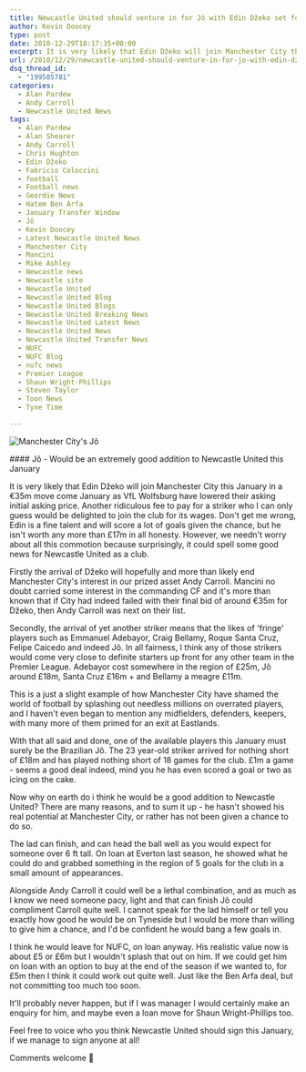 ```yaml
---
title: Newcastle United should venture in for Jô with Edin Džeko set for January move
author: Kevin Doocey
type: post
date: 2010-12-29T18:17:35+00:00
excerpt: It is very likely that Edin Džeko will join Manchester City this January in a €35m move come January as VfL Wolfsburg have lowered..
url: /2010/12/29/newcastle-united-should-venture-in-for-jo-with-edin-dzeko-set-for-january-move/
dsq_thread_id:
  - "199585781"
categories:
  - Alan Pardew
  - Andy Carroll
  - Newcastle United News
tags:
  - Alan Pardew
  - Alan Shearer
  - Andy Carroll
  - Chris Hughton
  - Edin Džeko
  - Fabricio Coloccini
  - football
  - Football news
  - Geordie News
  - Hatem Ben Arfa
  - January Transfer Window
  - Jô
  - Kevin Doocey
  - Latest Newcastle United News
  - Manchester City
  - Mancini
  - Mike Ashley
  - Newcastle news
  - Newcastle site
  - Newcastle United
  - Newcastle United Blog
  - Newcastle United Blogs
  - Newcastle United Breaking News
  - Newcastle United Latest News
  - Newcastle United News
  - Newcastle United Transfer News
  - NUFC
  - NUFC Blog
  - nufc news
  - Premier League
  - Shaun Wright-Phillips
  - Steven Taylor
  - Toon News
  - Tyne Time

---
```

![Manchester City's Jô](https://www.tynetime.com/wp-content/uploads/2010/12/Jo-003.jpg "Jo_Man_City")

#### Jô - Would be an extremely good addition to Newcastle United this January

It is very likely that Edin Džeko will join Manchester City this January in a €35m move come January as VfL Wolfsburg have lowered their asking initial asking price. Another ridiculous fee to pay for a striker who I can only guess would be delighted to join the club for its wages. Don't get me wrong, Edin is a fine talent and will score a lot of goals given the chance, but he isn't worth any  more than £17m in all honesty. However, we needn't worry about all this commotion because surprisingly, it could spell some good news for Newcastle United as a club.

Firstly the arrival of Džeko will hopefully and more than likely end Manchester City's interest in our prized asset Andy Carroll. Mancini no doubt carried some interest in the commanding CF and it's more than known that if City had indeed failed with their final bid of around €35m for Džeko, then Andy Carroll was next on their list.

Secondly, the arrival of yet another striker means that the likes of 'fringe' players such as Emmanuel Adebayor, Craig Bellamy, Roque Santa Cruz, Felipe Caicedo and indeed Jô. In all fairness, I think any of those strikers would come very close to definite starters up front for any other team in the Premier League. Adebayor cost somewhere in the region of £25m, Jô around £18m, Santa Cruz £16m + and Bellamy a meagre £11m.

This is a just a slight example of how Manchester City have shamed the world of football by splashing out needless millions on overrated players, and I haven't even began to mention any midfielders, defenders, keepers, with many more of them primed for an exit at Eastlands.

With that all said and done, one of the available players this January must surely be the Brazilian Jô. The 23 year-old striker arrived for nothing short of £18m and has played nothing short of 18 games for the club. £1m a game - seems a good deal indeed, mind you he has even scored a goal or two as icing on the cake.

Now why on earth do i think he would be a good addition to Newcastle United? There are many reasons, and to sum it up - he hasn't showed his real potential at Manchester City, or rather has not been given a chance to do so.

The lad can finish, and can head the ball well as you would expect for someone over 6 ft tall. On loan at Everton last season, he showed what he could do and grabbed something in the region of 5 goals for the club in a small amount of appearances.

Alongside Andy Carroll it could well be a lethal combination, and as much as I know we need someone pacy, light and that can finish Jô could compliment Carroll quite well. I cannot speak for the lad himself or tell you exactly how good he would be on Tyneside but I would be more than willing to give him a chance, and I'd be confident he would bang a few goals in.

I think he would leave for NUFC, on loan anyway. His realistic value now is about £5 or £6m but I wouldn't splash that out on him. If we could get him on loan with an option to buy at the end of the season if we wanted to, for £5m then I think it could work out quite well. Just like the Ben Arfa deal, but not committing too much too soon.

It'll probably never happen, but if I was manager I would certainly make an enquiry for him, and maybe even a loan move for Shaun Wright-Phillips too.

Feel free to voice who you think Newcastle United should sign this January, if we manage to sign anyone at all!

Comments welcome 🙂
